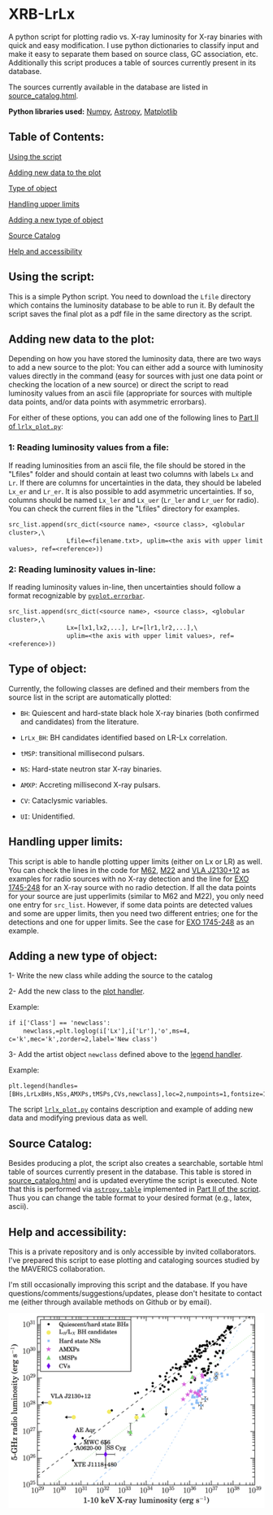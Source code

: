 # XRB-LrLx
A python script for plotting radio vs. X-ray luminosity for X-ray binaries with quick and easy modification. I use python dictionaries to classify input and make it easy to separate them based on source class, GC association, etc. Additionally this script produces a table of sources currently present in its database. 

The sources currently available in the database are listed in [source_catalog.html](http://htmlpreview.github.io/?https://github.com/bersavosh/Random/blob/master/source_catalog.html).

**Python libraries used:** [Numpy](http://www.numpy.org/), [Astropy](http://www.astropy.org/), [Matplotlib](http://matplotlib.org/)

## Table of Contents:

[Using the script](https://github.com/bersavosh/XRB-LrLx/blob/master/README.md#using-the-script)

[Adding new data to the plot](https://github.com/bersavosh/XRB-LrLx/blob/master/README.md#adding-new-data-to-the-plot)

[Type of object](https://github.com/bersavosh/XRB-LrLx/blob/master/README.md#type-of-object)

[Handling upper limits](https://github.com/bersavosh/XRB-LrLx/blob/master/README.md#handling-upper-limits)

[Adding a new type of object](https://github.com/bersavosh/XRB-LrLx/blob/master/README.md#adding-a-new-type-of-object)

[Source Catalog](https://github.com/bersavosh/XRB-LrLx/blob/master/README.md#source-catalog)

[Help and accessibility](https://github.com/bersavosh/XRB-LrLx/blob/master/README.md#help-and-accessibility)

## Using the script:
This is a simple Python script. You need to download the `Lfile` directory which contains the luminosity database to be able to run it. By default the script saves the final plot as a pdf file in the same directory as the script.

## Adding new data to the plot:
Depending on how you have stored the luminosity data, there are two ways to add a new source to the plot: You can either add a source with luminosity values directly in the command (easy for sources with just one data point or checking the location of a new source) or direct the script to read luminosity values from an ascii file (appropriate for sources with multiple data points, and/or data points with asymmetric errorbars).

For either of these options, you can add one of the following lines to [Part II of `lrlx_plot.py`](https://github.com/bersavosh/XRB-LrLx/blob/master/lrlx_plot.py#L99):

### 1: Reading luminosity values from a file:
If reading luminosities from an ascii file, the file should be stored in the "Lfiles" folder and should contain at least two columns with labels `Lx` and `Lr`. If there are columns for uncertainties in the data, they should be labeled `Lx_er` and `Lr_er`. It is also possible to add asymmetric uncertainties. If so, columns should be named `Lx_ler` and `Lx_uer` (`Lr_ler` and `Lr_uer` for radio). You can check the current files in the "Lfiles" directory for examples.

```
src_list.append(src_dict(<source name>, <source class>, <globular cluster>,\
                Lfile=<filename.txt>, uplim=<the axis with upper limit values>, ref=<reference>))
```

### 2: Reading luminosity values in-line:
If reading luminosity values in-line, then uncertainties should follow a format recognizable by [`pyplot.errorbar`](http://matplotlib.org/api/pyplot_api.html#matplotlib.pyplot.errorbar).
```
src_list.append(src_dict(<source name>, <source class>, <globular cluster>,\
                Lx=[lx1,lx2,...], Lr=[lr1,lr2,...],\
                uplim=<the axis with upper limit values>, ref=<reference>))
```

## Type of object:
Currently, the following classes are defined and their members from the source list in the script are automatically plotted:

* `BH`: Quiescent and hard-state black hole X-ray binaries (both confirmed and candidates) from the literature.

* `LrLx_BH`: BH candidates identified based on LR-Lx correlation.

* `tMSP`: transitional millisecond pulsars.

* `NS`: Hard-state neutron star X-ray binaries.

* `AMXP`: Accreting millisecond X-ray pulsars.

* `CV`: Cataclysmic variables.

* `UI`: Unidentified.

## Handling upper limits:
This script is able to handle plotting upper limits (either on Lx or LR) as well. You can check the lines in the code for [M62](https://github.com/bersavosh/XRB-LrLx/blob/master/lrlx_plot.py#L131), [M22](https://github.com/bersavosh/XRB-LrLx/blob/master/lrlx_plot.py#L132) and [VLA J2130+12](https://github.com/bersavosh/XRB-LrLx/blob/master/lrlx_plot.py#L134) as examples for radio sources with no X-ray detection and the line for [EXO 1745-248](https://github.com/bersavosh/XRB-LrLx/blob/master/lrlx_plot.py#L143) for an X-ray source with no radio detection. If all the data points for your source are just upperlimits (similar to M62 and M22), you only need one entry for `src_list`. However, if some data points are detected values and some are upper limits, then you need two different entries; one for the detections and one for upper limits. See the case for [EXO 1745-248](https://github.com/bersavosh/XRB-LrLx/blob/master/lrlx_plot.py#L143) as an example.


## Adding a new type of object:

1- Write the new class while adding the source to the catalog

2- Add the new class to the [plot handler](https://github.com/bersavosh/XRB-LrLx/blob/master/lrlx_plot.py#L196). 
  
Example:
  
```
if i['Class'] == 'newclass':
    newclass,=plt.loglog(i['Lx'],i['Lr'],'o',ms=4, c='k',mec='k',zorder=2,label='New class')

```
  
3- Add the artist object `newclass` defined above to the [legend handler](https://github.com/bersavosh/XRB-LrLx/blob/master/lrlx_plot.py#L223).
  
Example:
  
```
plt.legend(handles=[BHs,LrLxBHs,NSs,AMXPs,tMSPs,CVs,newclass],loc=2,numpoints=1,fontsize=12)
```


The script [`lrlx_plot.py`](https://github.com/bersavosh/XRB-LrLx/blob/master/lrlx_plot.py) contains description and example of adding new data and modifying previous data as well. 

## Source Catalog:
Besides producing a plot, the script also creates a searchable, sortable html table of sources currently present in the database. This table is stored in [source_catalog.html](http://htmlpreview.github.io/?https://github.com/bersavosh/Random/blob/master/source_catalog.html) and is updated everytime the script is executed. Note that this is performed via [`astropy.table`](http://docs.astropy.org/en/stable/table/) implemented in [Part II of the script](https://github.com/bersavosh/XRB-LrLx/blob/master/lrlx_plot.py#L158). Thus you can change the table format to your desired format (e.g., latex, ascii).

## Help and accessibility: 

This is a private repository and is only accessible by invited collaborators. I've prepared this script to ease plotting and cataloging sources studied by the MAVERICS collaboration. 

I'm still occasionally improving this script and the database. If you have questions/comments/suggestions/updates, please don't hesitate to contact me (either through available methods on Github or by email). 

<img src="https://github.com/bersavosh/Random/blob/master/lrlx_plot.jpg" width="600">
